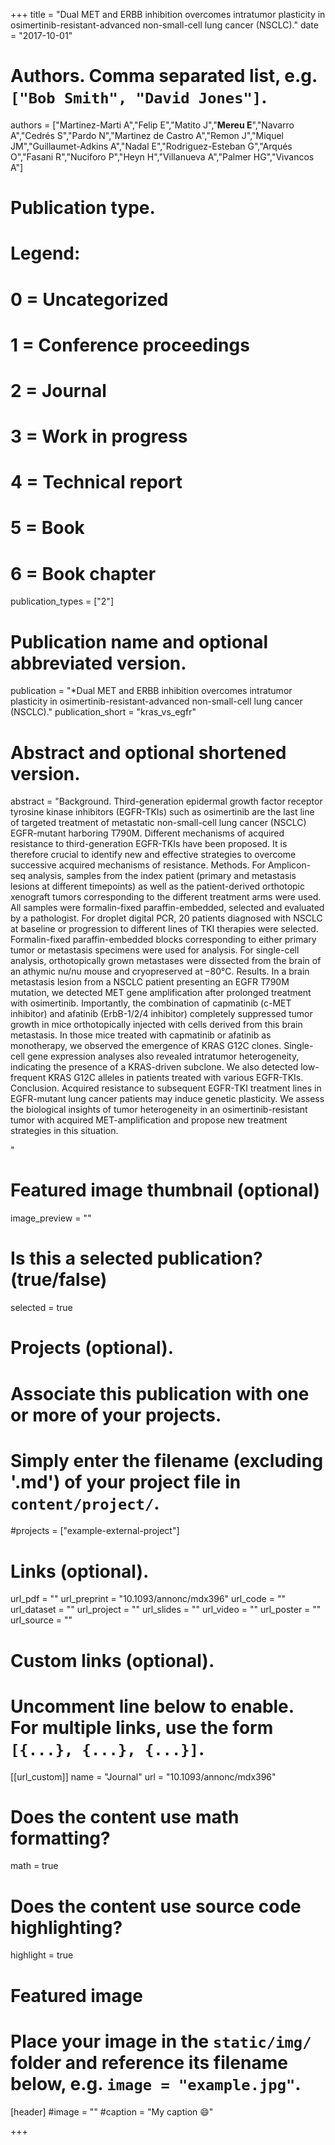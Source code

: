 +++
title = "Dual MET and ERBB inhibition overcomes intratumor plasticity in osimertinib-resistant-advanced non-small-cell lung cancer (NSCLC)."
date = "2017-10-01"

# Authors. Comma separated list, e.g. `["Bob Smith", "David Jones"]`.


authors = ["Martinez-Marti A","Felip E","Matito J","**Mereu E**","Navarro A","Cedrés S","Pardo N","Martinez de Castro A","Remon J","Miquel JM","Guillaumet-Adkins A","Nadal E","Rodriguez-Esteban G","Arqués O","Fasani R","Nuciforo P","Heyn H","Villanueva A","Palmer HG","Vivancos A"]



# Publication type.
# Legend:
# 0 = Uncategorized
# 1 = Conference proceedings
# 2 = Journal
# 3 = Work in progress
# 4 = Technical report
# 5 = Book
# 6 = Book chapter
publication_types = ["2"]

# Publication name and optional abbreviated version.
publication = "*Dual MET and ERBB inhibition overcomes intratumor plasticity in osimertinib-resistant-advanced non-small-cell lung cancer (NSCLC)."
publication_short = "kras_vs_egfr"


# Abstract and optional shortened version.
abstract = "Background. Third-generation epidermal growth factor receptor tyrosine kinase inhibitors (EGFR-TKIs) such as osimertinib are the last line of targeted treatment of metastatic non-small-cell lung cancer (NSCLC) EGFR-mutant harboring T790M. Different mechanisms of acquired resistance to third-generation EGFR-TKIs have been proposed. It is therefore crucial to identify new and effective strategies to overcome successive acquired mechanisms of resistance.
Methods. For Amplicon-seq analysis, samples from the index patient (primary and metastasis lesions at different timepoints) as well as the patient-derived orthotopic xenograft tumors corresponding to the different treatment arms were used. All samples were formalin-fixed paraffin-embedded, selected and evaluated by a pathologist. For droplet digital PCR, 20 patients diagnosed with NSCLC at baseline or progression to different lines of TKI therapies were selected. Formalin-fixed paraffin-embedded blocks corresponding to either primary tumor or metastasis specimens were used for analysis. For single-cell analysis, orthotopically grown metastases were dissected from the brain of an athymic nu/nu mouse and cryopreserved at −80°C.
Results. In a brain metastasis lesion from a NSCLC patient presenting an EGFR T790M mutation, we detected MET gene amplification after prolonged treatment with osimertinib. Importantly, the combination of capmatinib (c-MET inhibitor) and afatinib (ErbB-1/2/4 inhibitor) completely suppressed tumor growth in mice orthotopically injected with cells derived from this brain metastasis. In those mice treated with capmatinib or afatinib as monotherapy, we observed the emergence of KRAS G12C clones. Single-cell gene expression analyses also revealed intratumor heterogeneity, indicating the presence of a KRAS-driven subclone. We also detected low-frequent KRAS G12C alleles in patients treated with various EGFR-TKIs.
Conclusion. Acquired resistance to subsequent EGFR-TKI treatment lines in EGFR-mutant lung cancer patients may induce genetic plasticity. We assess the biological insights of tumor heterogeneity in an osimertinib-resistant tumor with acquired MET-amplification and propose new treatment strategies in this situation.

"

# Featured image thumbnail (optional)
image_preview = ""

# Is this a selected publication? (true/false)
selected = true

# Projects (optional).
#   Associate this publication with one or more of your projects.
#   Simply enter the filename (excluding '.md') of your project file in `content/project/`.
#projects = ["example-external-project"]

# Links (optional).
url_pdf = ""
url_preprint = "10.1093/annonc/mdx396"
url_code = ""
url_dataset = ""
url_project = ""
url_slides = ""
url_video = ""
url_poster = ""
url_source = ""

# Custom links (optional).
#   Uncomment line below to enable. For multiple links, use the form `[{...}, {...}, {...}]`.
[[url_custom]]
name = "Journal"
url = "10.1093/annonc/mdx396"

# Does the content use math formatting?
math = true

# Does the content use source code highlighting?
highlight = true
  
# Featured image
# Place your image in the `static/img/` folder and reference its filename below, e.g. `image = "example.jpg"`.
[header]
#image = ""
#caption = "My caption :smile:"

+++


